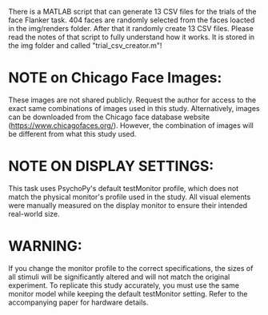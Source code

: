There is a MATLAB script that can generate 13 CSV files for the trials of the face Flanker task.
404 faces are randomly selected from the faces loacted in the img/renders folder. After that it randomly create 13 CSV files.
Please read the notes of that script to fully understand how it works. It is stored in the img folder and called "trial_csv_creator.m"!

# NOTE on Chicago Face Images: 
These images are not shared publicly. Request the author for access to the exact same combinations of images used in this study. Alternatively, images can be downloaded from the Chicago face database website (https://www.chicagofaces.org/). However, the combination of images will be different from what this study used. 

# NOTE ON DISPLAY SETTINGS: 
This task uses PsychoPy's default testMonitor profile, which does not match the physical monitor's profile used in the study. 
All visual elements were manually measured on the display monitor to ensure their intended real-world size.

# WARNING: 
If you change the monitor profile to the correct specifications, the sizes of all stimuli will be significantly altered and will not match the original experiment. To replicate this study accurately, you must use the same monitor model while keeping the default testMonitor setting. 
Refer to the accompanying paper for hardware details. 